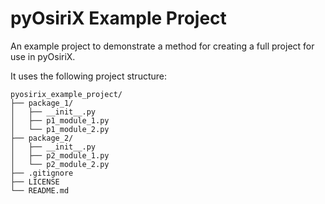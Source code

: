 # pyOsiriX Example Project
An example project to demonstrate a method for creating a full project for use in pyOsiriX.

It uses the following project structure:

```text
pyosirix_example_project/
├── package_1/
│   ├── __init__.py
│   ├── p1_module_1.py
│   └── p1_module_2.py
├── package_2/
│   ├── __init__.py
│   ├── p2_module_1.py
│   └── p2_module_2.py
├── .gitignore
├── LICENSE
└── README.md
```



